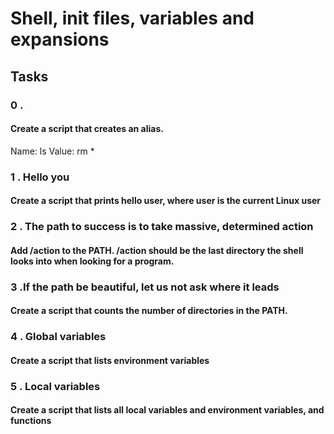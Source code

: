 # Shell, init files, variables and expansions

## Tasks

### 0 . <o> 

#### Create a script that creates an alias.
Name: ls
Value: rm *

### 1 . Hello you

#### Create a script that prints hello user, where user is the current Linux user

### 2 . The path to success is to take massive, determined action

#### Add /action to the PATH. /action should be the last directory the shell looks into when looking for a program.

### 3 .If the path be beautiful, let us not ask where it leads

#### Create a script that counts the number of directories in the PATH.

### 4 . Global variables

#### Create a script that lists environment variables

### 5 . Local variables

#### Create a script that lists all local variables and environment variables, and functions

